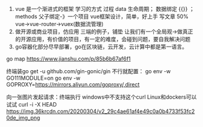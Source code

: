1. vue 是一个渐进式的框架 学习的方式 过程
data 生命周期； 数据绑定 {{}} ；methods 父子绑定-》一个项目
vue框架设计，简单，好上手
写文章 50%
vue->vue-router->vuex(数据流管理)
2. 做开源或商业项目，仿应用
三端的例子，铺垫 让我们有一个全局观->做真正的开源应用，有价值的项目，有一定的难度，会碰到问题，要自我解决问题
3. go容器化部分尽早部署，go在区块链，云开发，云计算中都是第一语言。

go map
https://www.jianshu.com/p/85b6b67af6f1

终端装go get -u github.com/gin-gonic/gin
不行就配置：
go env -w GO111MODULE=on
go env -w GOPROXY=https://mirrors.aliyun.com/goproxy/,direct

向一张图片发起请求：终端执行
windows中不支持这个curl Linux和dockers可以试试
curl -i -X HEAD https://img.36krcdn.com/20200304/v2_29c4ae61af4e49c0a0b4733f53fc20de_img_png